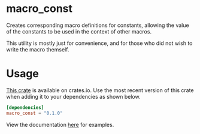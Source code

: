 # macro_const

Creates corresponding macro definitions for constants, allowing the value of the constants
to be used in the context of other macros.

This utility is mostly just for convenience, and for those who did not wish to write the
macro themself.

# Usage

[This crate](https://crates.io/crates/macro_const) is available on crates.io. Use the most
recent version of this crate when adding it to your dependencies as shown below.

```toml
[dependencies]
macro_const = "0.1.0"
```

View the documentation [here](https://docs.rs/macro_const) for examples.